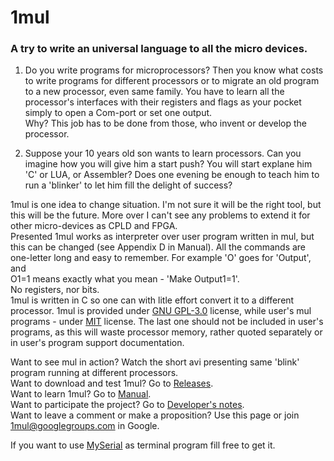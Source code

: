 # 1mul
### A try to write an universal language to all the micro devices.  

1. Do you write programs for microprocessors? Then you know what costs to write programs for different processors or to migrate an old program to a new processor, even same family. You have to learn all the processor's interfaces with their registers and flags as your pocket simply to open a Com-port or set one output.    
Why? This job has to be done from those, who invent or develop the processor.

2. Suppose your 10 years old son wants to learn processors. Can you imagine how you will give him a start push? You will start explane him 'C' or LUA, or Assembler? Does one evening be enough to teach him to run a 'blinker' to let him fill the delight of success?  

1mul is one idea to change situation. I'm not sure it will be the right tool, but this will be the future. More over I can't see any problems to extend it for other micro-devices as CPLD and FPGA.  
Presented 1mul works as interpreter over user program written in mul, but this can be changed (see Appendix D in Manual).  All the commands are one-letter long and easy to remember. For example 'O' goes for 'Output', and   
  O1=1 means exactly what you mean - 'Make Output1=1'.   
No registers, nor bits.  
1mul is written in C so one can with litle effort convert it to a different processor. 
1mul is provided under [GNU GPL-3.0](https://opensource.org/licenses/GPL-3.0) license, while user's mul programs - under [MIT](https://opensource.org/licenses/MIT) license. The last one should not be included in user's programs, as this will waste processor memory, rather quoted separately or in user's program support documentation.  

Want to see mul in action? Watch the short avi presenting same 'blink' program running at different processors.  
Want to download and test 1mul? Go to [Releases](https://github.com/eta-sys/1mul/releases).  
Want to learn 1mul? Go to [Manual](https://github.com/eta-sys/1mul/wiki/mul-Manual).  
Want to participate the project? Go to [Developer's notes](https://github.com/eta-sys/1mul/wiki/Developer's-Notes).  
Want to leave a comment or make a proposition? Use this page or join 1mul@googlegroups.com in Google. 

If you want to use [MySerial](http://ftp.eta-sys.net/MySerial/) as terminal program fill free to get it.
